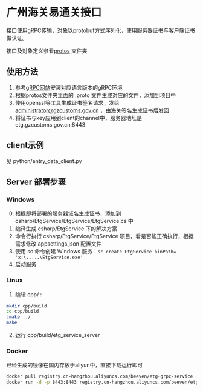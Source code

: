 # 广州海关易通关接口

接口使用gRPC传输，对象以protobuf方式序列化，使用服务器证书与客户端证书做认证。

接口及对象定义参看[protos]() 文件夹

## 使用方法
1. 参考[gRPC网站](https://grpc.io)安装对应语言版本的gRPC环境
2. 根据protos文件夹里面的 .proto 文件生成对应的文件，添加到项目中
3. 使用openssl等工具生成证书签名请求，发给 administrator@gzcustoms.gov.cn ，由海关签名生成证书后发回
4. 将证书与key应用到client的channel中，服务器地址是 etg.gzcustoms.gov.cn:8443 

## client示例
见 python/entry_data_client.py


## Server 部署步骤
### Windows
0. 根据即将部署的服务器域名生成证书，添加到 csharp/EtgService/EtgService/EtgService.cs 中
1. 编译生成 csharp/EtgService 下的解决方案
2. 命令行执行 csharp/EtgService/EtgService 项目，看是否能正确执行，根据需求修改 appsettings.json 配置文件
3. 使用 sc 命令创建 Windows 服务：`sc create EtgService binPath= 'x:\.....\EtgService.exe'`
4. 启动服务

### Linux
1. 编辑 cpp/ :
```bash
mkdir cpp/build
cd cpp/build
cmake ../
make
```
2. 运行 cpp/build/etg_service_server

### Docker
已经生成的镜像在国内存放于aliyun中，直接下载运行即可
```bash
docker pull registry.cn-hangzhou.aliyuncs.com/beeven/etg-grpc-service
docker run -d -p 8443:8443 registry.cn-hangzhou.aliyuncs.com/beeven/etg-grpc-service
```